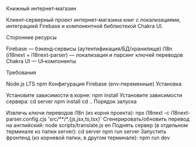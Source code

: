 Книжный интернет‑магазин

Клиент‑серверный проект интернет‑магазина книг с локализациями, интеграцией Firebase и компонентной библиотекой Chakra UI.


Сторонние ресурсы

Firebase — бэкенд‑сервисы (аутентификация/БД/хранилище)
i18n (i18next + i18next-parser) — локализация и парсинг ключей переводов
Chakra UI — UI‑компоненты

Требования

Node.js LTS
npm
Конфигурация Firebase (env‑переменные)
Установка

Установите зависимости в корне:
npm install
Установите зависимости сервера:
cd server
npm install
cd ..
Порядок запуска

Извлечь ключи переводов i18n (из корня проекта):
npx i18next -c i18next-parser.config.cjs 'src/**/*.{js,jsx,ts,tsx}'
Сгенерировать/обновить перевод на английский:
node scripts/translate.js en
Поднять сервер (в отдельном терминале из папки server):
cd server
npm run server
Запустить фронтенд (из корневой папки, в другом терминале):
npm run dev